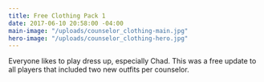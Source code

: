 ```yaml
---
title: Free Clothing Pack 1
date: 2017-06-10 20:58:00 -04:00
main-image: "/uploads/counselor_clothing-main.jpg"
hero-image: "/uploads/counselor_clothing-hero.jpg"
---
```


Everyone likes to play dress up, especially Chad. This was a free update to all players that included two new outfits per counselor.